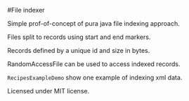#File indexer

Simple prof-of-concept of pura java file indexing approach. 

Files split to records using start and end markers.

Records defined by a unique id and size in bytes.

RandomAccessFile can be used to access indexed records.

```RecipesExampleDemo``` show one example of indexing xml data. 

Licensed under MIT license. 